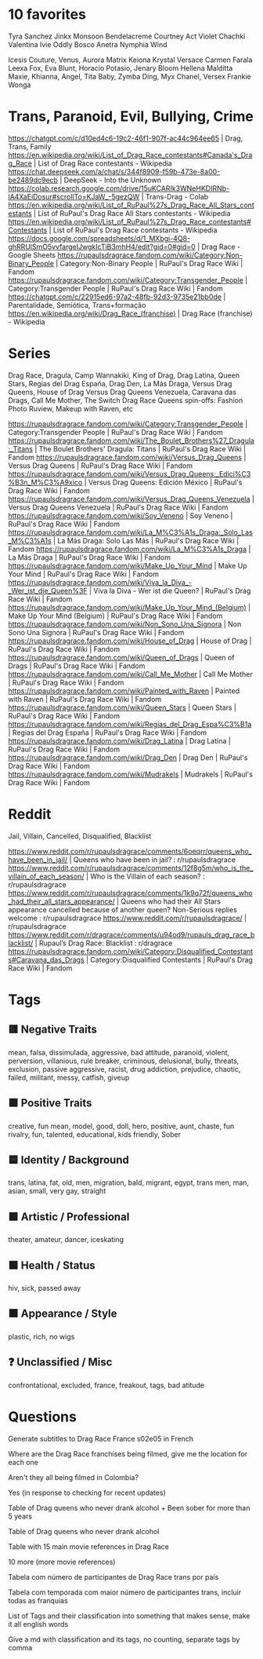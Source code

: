 # 10 favorites
Tyra Sanchez
Jinkx Monsoon
Bendelacreme
Courtney Act
Violet Chachki
Valentina
Ivie Oddly
Bosco
Anetra
Nymphia Wind

Icesis Couture, Venus, Aurora Matrix
Keiona
Krystal Versace
Carmen Farala
Leexa Fox, Eva Blunt, Horacio Potasio, Jenary Bloom
Hellena Malditta
Maxie, Khianna, Angel, Tita Baby, Zymba Ding, Myx Chanel, Versex
Frankie Wonga

# Trans, Paranoid, Evil, Bullying, Crime

https://chatgpt.com/c/d10ed4c6-19c2-46f1-907f-ac44c964ee65 | Drag, Trans, Family
https://en.wikipedia.org/wiki/List_of_Drag_Race_contestants#Canada's_Drag_Race | List of Drag Race contestants - Wikipedia
https://chat.deepseek.com/a/chat/s/344f8909-f59b-473e-8a00-be2489dc9ecb | DeepSeek - Into the Unknown
https://colab.research.google.com/drive/15uKCARIk3WNeHKDIRNb-lA4XaEiDosur#scrollTo=KJaW_-5gezQW | Trans-Drag - Colab
https://en.wikipedia.org/wiki/List_of_RuPaul%27s_Drag_Race_All_Stars_contestants | List of RuPaul's Drag Race All Stars contestants - Wikipedia
https://en.wikipedia.org/wiki/List_of_RuPaul%27s_Drag_Race_contestants#Contestants | List of RuPaul's Drag Race contestants - Wikipedia
https://docs.google.com/spreadsheets/d/1_MXbgi-4Q8-ghRRUlSmO5vvfargeIJwgkIcTiB3mhH4/edit?gid=0#gid=0 | Drag Race - Google Sheets
https://rupaulsdragrace.fandom.com/wiki/Category:Non-Binary_People | Category:Non-Binary People | RuPaul's Drag Race Wiki | Fandom
https://rupaulsdragrace.fandom.com/wiki/Category:Transgender_People | Category:Transgender People | RuPaul's Drag Race Wiki | Fandom
https://chatgpt.com/c/22915ed6-97a2-48fb-92d3-9735e21bb0de | Parentalidade, Semiótica, Trans+formação
https://en.wikipedia.org/wiki/Drag_Race_(franchise) | Drag Race (franchise) - Wikipedia

# Series

Drag Race, Dragula, Camp Wannakiki, King of Drag, Drag Latina, Queen Stars, Regias del Drag España, Drag Den, La Más Draga, Versus Drag Queens, House of Drag
Versus Drag Queens Venezuela, Caravana das Drags, Call Me Mother, The Switch Drag Race
Queens spin-offs: Fashion Photo Ruview, Makeup with Raven, etc

https://rupaulsdragrace.fandom.com/wiki/Category:Transgender_People | Category:Transgender People | RuPaul's Drag Race Wiki | Fandom
https://rupaulsdragrace.fandom.com/wiki/The_Boulet_Brothers%27_Dragula:_Titans | The Boulet Brothers' Dragula: Titans | RuPaul's Drag Race Wiki | Fandom
https://rupaulsdragrace.fandom.com/wiki/Versus_Drag_Queens | Versus Drag Queens | RuPaul's Drag Race Wiki | Fandom
https://rupaulsdragrace.fandom.com/wiki/Versus_Drag_Queens:_Edici%C3%B3n_M%C3%A9xico | Versus Drag Queens: Edición México | RuPaul's Drag Race Wiki | Fandom
https://rupaulsdragrace.fandom.com/wiki/Versus_Drag_Queens_Venezuela | Versus Drag Queens Venezuela | RuPaul's Drag Race Wiki | Fandom
https://rupaulsdragrace.fandom.com/wiki/Soy_Veneno | Soy Veneno | RuPaul's Drag Race Wiki | Fandom
https://rupaulsdragrace.fandom.com/wiki/La_M%C3%A1s_Draga:_Solo_Las_M%C3%A1s | La Más Draga: Solo Las Más | RuPaul's Drag Race Wiki | Fandom
https://rupaulsdragrace.fandom.com/wiki/La_M%C3%A1s_Draga | La Más Draga | RuPaul's Drag Race Wiki | Fandom
https://rupaulsdragrace.fandom.com/wiki/Make_Up_Your_Mind | Make Up Your Mind | RuPaul's Drag Race Wiki | Fandom
https://rupaulsdragrace.fandom.com/wiki/Viva_la_Diva_-_Wer_ist_die_Queen%3F | Viva la Diva - Wer ist die Queen? | RuPaul's Drag Race Wiki | Fandom
https://rupaulsdragrace.fandom.com/wiki/Make_Up_Your_Mind_(Belgium) | Make Up Your Mind (Belgium) | RuPaul's Drag Race Wiki | Fandom
https://rupaulsdragrace.fandom.com/wiki/Non_Sono_Una_Signora | Non Sono Una Signora | RuPaul's Drag Race Wiki | Fandom
https://rupaulsdragrace.fandom.com/wiki/House_of_Drag | House of Drag | RuPaul's Drag Race Wiki | Fandom
https://rupaulsdragrace.fandom.com/wiki/Queen_of_Drags | Queen of Drags | RuPaul's Drag Race Wiki | Fandom
https://rupaulsdragrace.fandom.com/wiki/Call_Me_Mother | Call Me Mother | RuPaul's Drag Race Wiki | Fandom
https://rupaulsdragrace.fandom.com/wiki/Painted_with_Raven | Painted with Raven | RuPaul's Drag Race Wiki | Fandom
https://rupaulsdragrace.fandom.com/wiki/Queen_Stars | Queen Stars | RuPaul's Drag Race Wiki | Fandom
https://rupaulsdragrace.fandom.com/wiki/Regias_del_Drag_Espa%C3%B1a | Regias del Drag España | RuPaul's Drag Race Wiki | Fandom
https://rupaulsdragrace.fandom.com/wiki/Drag_Latina | Drag Latina | RuPaul's Drag Race Wiki | Fandom
https://rupaulsdragrace.fandom.com/wiki/Drag_Den | Drag Den | RuPaul's Drag Race Wiki | Fandom
https://rupaulsdragrace.fandom.com/wiki/Mudrakels | Mudrakels | RuPaul's Drag Race Wiki | Fandom

# Reddit

Jail, Villain, Cancelled, Disqualified, Blacklist

https://www.reddit.com/r/rupaulsdragrace/comments/6oeqrr/queens_who_have_been_in_jail/ | Queens who have been in jail? : r/rupaulsdragrace
https://www.reddit.com/r/rupaulsdragrace/comments/12f8g5m/who_is_the_villain_of_each_season/ | Who is the Villain of each season? : r/rupaulsdragrace
https://www.reddit.com/r/rupaulsdragrace/comments/1k9q72f/queens_who_had_their_all_stars_appearance/ | Queens who had their All Stars appearance cancelled because of another queen? Non-Serious replies welcome : r/rupaulsdragrace
https://www.reddit.com/r/rupaulsdragrace/ | r/rupaulsdragrace
https://www.reddit.com/r/dragrace/comments/u94od9/rupauls_drag_race_blacklist/ | Rupaul’s Drag Race: Blacklist : r/dragrace
https://rupaulsdragrace.fandom.com/wiki/Category:Disqualified_Contestants#Caravana_das_Drags | Category:Disqualified Contestants | RuPaul's Drag Race Wiki | Fandom

# Tags

## 🟥 Negative Traits
mean, falsa, dissimulada, aggressive, bad attitude, paranoid, violent, perversion, villanious, rule breaker, criminous, delusional, bully, threats, exclusion, passive aggressive, racist, drug addiction, prejudice, chaotic, failed, militant, messy, catfish, giveup

## 🟩 Positive Traits
creative, fun mean, model, good, doll, hero, positive, aunt, chaste, fun rivalry, fun, talented, educational, kids friendly, Sober

## 🟦 Identity / Background
trans, latina, fat, old, men, migration, bald, migrant, egypt, trans men, man, asian, small, very gay, straight

## 🟪 Artistic / Professional
theater, amateur, dancer, iceskating

## 🟧 Health / Status
hiv, sick, passed away

## ⬛ Appearance / Style
plastic, rich, no wigs

## ❓ Unclassified / Misc
confrontational, excluded, france, freakout, tags, bad atitude


# Questions

Generate subtitles to Drag Race France s02e05 in French

Where are the Drag Race franchises being filmed, give me the location for each one

Aren't they all being filmed in Colombia?

Yes (in response to checking for recent updates)

Table of Drag queens who never drank alcohol + Been sober for more than 5 years

Table of Drag queens who never drank alcohol

Table with 15 main movie references in Drag Race

10 more (more movie references)

Tabela com número de participantes de Drag Race trans por país

Tabela com temporada com maior número de participantes trans, incluir todas as franquias

List of Tags and their classification into something that makes sense, make it all english words

Give a md with classification and its tags, no counting, separate tags by comma
